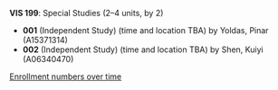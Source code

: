 **VIS 199**: Special Studies (2–4 units, by 2)

- **001** (Independent Study) (time and location TBA) by Yoldas, Pinar (A15371314)
- **002** (Independent Study) (time and location TBA) by Shen, Kuiyi (A06340470)

[Enrollment numbers over time](./VIS199.tsv)
